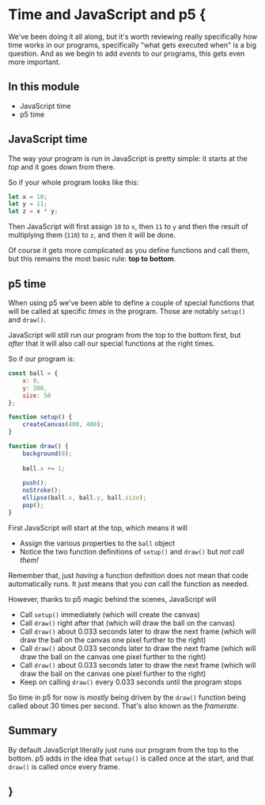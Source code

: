 # Time and JavaScript and p5 {
   
We've been doing it all along, but it's worth reviewing really specifically how time works in our programs, specifically "what gets executed when" is a big question. And as we begin to add *events* to our programs, this gets even more important.

## In this module

- JavaScript time
- p5 time

## JavaScript time

The way your program is run in JavaScript is pretty simple: it starts at the *top* and it goes down from there.

So if your whole program looks like this:

```javascript
let x = 10;
let y = 11;
let z = x * y;
```

Then JavaScript will first assign `10` to `x`, then `11` to `y` and then the result of multiplying them (`110`) to `z`, and then it will be done.

Of course it gets more complicated as you define functions and call them, but this remains the most basic rule: **top to bottom**.

## p5 time

When using p5 we've been able to define a couple of special functions that will be called at specific *times* in the program. Those are notably `setup()` and `draw()`.

JavaScript will still run our program from the top to the bottom first, but *after* that it will also call our special functions at the right times.

So if our program is:

```javascript
const ball = {
    x: 0,
    y: 200,
    size: 50
};

function setup() {
    createCanvas(400, 400);
}

function draw() {
    background(0);
    
    ball.x += 1;
    
    push();
    noStroke();
    ellipse(ball.x, ball.y, ball.size);
    pop();
}
```

First JavaScript will start at the top, which means it will

- Assign the various properties to the `ball` object
- Notice the two function definitions of `setup()` and `draw()` but *not call them!*

Remember that, just *having* a function definition does not mean that code automatically runs. It just means that you *can* call the function as needed.

However, thanks to p5 magic behind the scenes, JavaScript will

- Call `setup()` immediately (which will create the canvas)
- Call `draw()` right after that (which will draw the ball on the canvas)
- Call `draw()` about 0.033 seconds later to draw the next frame (which will draw the ball on the canvas one pixel further to the right)
- Call `draw()` about 0.033 seconds later to draw the next frame (which will draw the ball on the canvas one pixel further to the right)
- Call `draw()` about 0.033 seconds later to draw the next frame (which will draw the ball on the canvas one pixel further to the right)
- Keep on calling `draw()` every 0.033 seconds until the program stops

So time in p5 for now is *mostly* being driven by the `draw()` function being called about 30 times per second. That's also known as the *framerate*.

## Summary

By default JavaScript literally just runs our program from the top to the bottom. p5 adds in the idea that `setup()` is called once at the start, and that `draw()` is called once every frame.
    
## }
